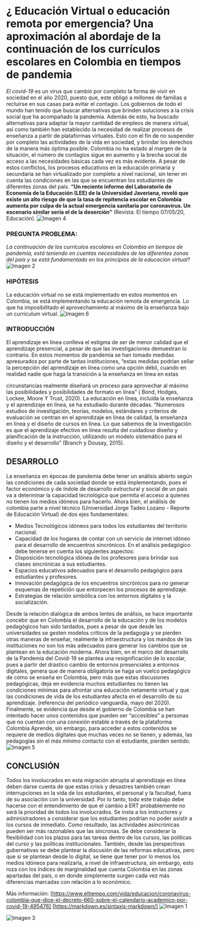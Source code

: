# ¿ Educación Virtual o educación remota por emergencia? Una aproximación al abordaje de la continuación de los currículos escolares en Colombia en tiempos de pandemia
*El* *covid-19* es un virus que cambió por completo la forma de vivir en sociedad en el año
2020, puesto que, este obligó a millones de familias a recluirse en sus casas para evitar el
contagio.
Los gobiernos de todo el mundo han tenido que buscar alternativas que brinden soluciones
a la crisis social que ha acompañado la pandemia. Además de esto, ha buscado alternativas
para adaptar la mayor cantidad de empleos de manera virtual, así como también han
establecido la necesidad de realizar procesos de enseñanza a partir de plataformas
virtuales. Esto con el fin de no suspender por completo las actividades de la vida en
sociedad, y brindar los derechos de la manera más óptima posible.
Colombia no ha estado al margen de la situación, el número de contagios sigue en aumento
y la brecha social de acceso a las necesidades básicas cada vez es más evidente. A pesar
de estos conflictos, los procesos educativos en la educación primaria y secundaria se han
virtualizado por completo a nivel nacional, sin tener en cuenta las condiciones en las que se
encuentran los estudiantes de diferentes zonas del país. **“Un reciente informe del
Laboratorio de Economía de la Educación (LEE) de la Universidad Javeriana, reveló que
existe un alto riesgo de que la tasa de repitencia escolar en Colombia aumenta por culpa de la actual emergencia sanitaria por coronavirus. Un escenario similar sería el de la deserción”** (Revista: El tiempo 07/05/20, Educación).
![Imagen 4](https://github.com/Skymerme/Education/blob/master/pic4.jpg)

### PREGUNTA PROBLEMA:
*La continuación de los currículos escolares en Colombia en tiempos de pandemia, está
teniendo en cuentas necesidades de las diferentes zonas del país y se está fundamentado
en los principios de la educación virtual?*
![Imagen 2](https://github.com/Skymerme/Education/blob/master/pic2.jpg)
### HIPÓTESIS
La educación virtual no se está implementado en estos momentos en Colombia, se está
implementando la educación remota de emergencia. Lo que ha imposibilitado el
aprovechamiento al máximo de la enseñanza bajo un curriculum virtual.
![Imagen 6](https://github.com/Skymerme/Education/blob/master/pic6.jpg)
### INTRODUCCIÓN
El aprendizaje en línea conlleva el estigma de ser de menor calidad que el aprendizaje
presencial, a pesar de que las investigaciones demuestran lo contrario. En estos momentos
de pandemia se han tomado medidas apresurados por parte de tantas instituciones, “estas
medidas podrían sellar la percepción del aprendizaje en línea como una opción débil,
cuando en realidad nadie que haga la transición a la enseñanza en línea en estas

circunstancias realmente diseñará un proceso para aprovechar al máximo las posibilidades
y posibilidades de formato en línea” ( Bond, Hodges, Lockee, Moore Y Trust, 2020).
La educación en línea, incluida la enseñanza y el aprendizaje en línea, se ha estudiado
durante décadas. “Numerosos estudios de investigación, teorías, modelos, estándares y
criterios de evaluación se centran en el aprendizaje en línea de calidad, la enseñanza en
línea y el diseño de cursos en línea. Lo que sabemos de la investigación es que el
aprendizaje efectivo en línea resulta del cuidadoso diseño y planificación de la instrucción,
utilizando un modelo sistemático para el diseño y el desarrollo” (Branch y Dousay, 2015).

## DESARROLLO
La enseñanza en épocas de pandemia debe tener un análisis abierto según las condiciones
de cada sociedad donde se está implementando, pues el factor económico y de índole de
desarrollo estructural y social de un país va a determinar la capacidad tecnológica que
permita el acceso a quienes no tienen los medios idóneos para hacerlo.
Ahora bien, el análisis de colombia parte a nivel técnico (Universidad Jorge Tadeo Lozano -
Reporte de Educación Virtual) de dos ejes fundamentales:
* Medios Tecnológicos idóneos para todos los estudiantes del territorio nacional.
* Capacidad de los hogares de contar con un servicio de internet idóneo para el
desarrollo de encuentros sincrónicos.
En el análisis pedagógico debe tenerse en cuenta los siguientes aspectos:
* Disposición tecnológica idónea de los profesores para brindar sus clases sincrónicas
a sus estudiantes.
* Espacios educativos adecuados para el desarrollo pedagógico para estudiantes y
profesores.
* Innovación pedagógica de los encuentros sincrónicos para no generar esquemas de
repetición que entorpecen los procesos de aprendizaje.
* Estrategias de relación simbólica con los entornos digitales y la socialización.

Desde la relación dialógica de ambos lentes de análisis, se hace importante concebir que en
Colombia el desarrollo de la educación y de los modelos pedagógicos han sido tardados,
pues a pesar de que desde las universidades se gesten modelos críticos de la pedagogía y se pierden otras maneras de enseñar, realmente la infraestructura y los mandos de las instituciones no son los más adecuados para generar los cambios que se plantean en la educación moderna.
Ahora bien, en el marco del desarrollo de la Pandemia del Covid-19 se plantea una
resignificación de lo escolar, pues a partir del drástico cambio de entornos presenciales a entornos digitales, genera que de manera obligatoria se haga un vuelco pedagógico de cómo se enseña en Colombia, pero más que estas discusiones pedagógicas, deja en evidencia muchos estudiantes no tienen las condiciones mínimas para afrontar una educación netamente virtual y que las condiciones de vida de los estudiantes afecta en el desarrollo de su aprendizaje. (referencia del periódico vanguardia, mayo del 2020).
Finalmente, se evidencia que desde el gobierno de Colombia se han intentado hacer unos contenidos que pueden ser “accesibles” a personas que no cuentan con una conexión estable a través de la plataforma Colombia Aprende, sin embargo, para acceder a estos contenidos se requiere de medios digitales que muchas veces no se tienen, y además, las pedagogías sin el más mínimo contacto con el estudiante, pierden sentido.
![Imagen 5](https://github.com/Skymerme/Education/blob/master/pic5.jpg)
## CONCLUSIÓN
Todos los involucrados en esta migración abrupta al aprendizaje en línea deben darse
cuenta de que estas crisis y desastres también crean interrupciones en la vida de los
estudiantes, el personal y la facultad, fuera de su asociación con la universidad. Por lo tanto,
todo este trabajo debe hacerse con el entendimiento de que el cambio a ERT
probablemente no será la prioridad de todos los involucrados. Se insta a los instructores y
administradores a considerar que los estudiantes podrían no poder asistir a los cursos de
inmediato. Como resultado, las actividades asincrónicas pueden ser más razonables que las
síncronas. Se debe considerar la flexibilidad con los plazos para las tareas dentro de los
cursos, las políticas del curso y las políticas institucionales.
También, desde las perspectivas gubernativas se debe plantear la discusión de las reformas
educativas, pero que si se plantean desde lo digital, se tiene que tener por lo menos los
medios idóneos para realizarla, a nivel de infraestructura, sin embargo, esto roza con los
índices de marginalidad que cuenta Colombia en las zonas apartadas del país, o en donde
simplemente surgen cada vez más diferencias marcadas con relación a lo económico.

Más información: [https://www.eltiempo.com/vida/educacion/coronavirus-colombia-que-dice-el-decreto-660-sobre-el-calendario-academico-por-covid-19-495476]
[https://markdown.es/sintaxis-markdown/]
![Imagen 1](https://github.com/Skymerme/Education/blob/master/pic1.jpg)

![Imagen 3](https://github.com/Skymerme/Education/blob/master/pic3.jpg)


